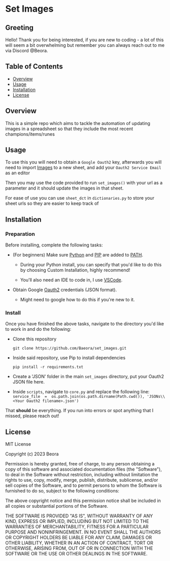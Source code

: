 
# Set Images

## Greeting
Hello! Thank you for being interested, if you are new to coding - a lot of this will seem a bit overwhelming but remember you can always reach out to me via Discord @Beora.

## Table of Contents
- [Overview](#overview)
- [Usage](#usage)
- [Installation](#installation)
- [License](#license)

## Overview
This is a simple repo which aims to tackle the automation of updating images in a spreadsheet so that they include the most recent champions/items/runes

## Usage
To use this you will need to obtain a `Google Oauth2` key, afterwards you will need to import [Images](https://docs.google.com/spreadsheets/d/1HT0XfLMEZwwFYI9DorpNt31rWUchTfRnJcN8m_6mGz4/edit?usp=sharing) to a new sheet, and add your `Oauth2 Service Email` as an editor

Then you may use the code provided to run `set_images()` with your url as a parameter and it should update the images in that sheet.

For ease of use you can use `sheet_dct` in `dictionaries.py` to store your sheet urls so they are easier to keep track of

## Installation

### Preparation
Before installing, complete the following tasks:

- (For beginners) Make sure [Python](https://www.python.org/downloads/) and [PIP](https://www.geeksforgeeks.org/how-to-install-pip-on-windows/) are added to [PATH](https://realpython.com/add-python-to-path/).

	- During your Python install, you can specify that you'd like to do this by choosing Custom Installation, highly recommend!

	- You'll also need an IDE to code in, I use [VSCode](https://code.visualstudio.com/download).

- Obtain Google [Oauth2](https://console.cloud.google.com/projectselector2/apis/credentials?supportedpurview=project) credentials (JSON format).

	- Might need to google how to do this if you're new to it.

### Install
Once you have finished the above tasks, navigate to the directory you'd like to work in and do the following:

- Clone this repository

	```git clone https://github.com/Baeora/set_images.git```

- Inside said repository, use Pip to install dependencies

	```pip install -r requirements.txt```

- Create a 'JSON' folder in the main `set_images` directory, put your Oauth2 JSON file here.

- Inside `scripts`, navigate to `core.py` and replace the following line:
`service_file  =  os.path.join(os.path.dirname(Path.cwd()), 'JSONs\\<Your Oauth2 filename>.json')`
  
That **should** be everything. If you run into errors or spot anything that I missed, please reach out!

## License
MIT License

Copyright (c) 2023 Beora

Permission is hereby granted, free of charge, to any person obtaining a copy
of this software and associated documentation files (the "Software"), to deal
in the Software without restriction, including without limitation the rights
to use, copy, modify, merge, publish, distribute, sublicense, and/or sell
copies of the Software, and to permit persons to whom the Software is
furnished to do so, subject to the following conditions:

The above copyright notice and this permission notice shall be included in all
copies or substantial portions of the Software.

THE SOFTWARE IS PROVIDED "AS IS", WITHOUT WARRANTY OF ANY KIND, EXPRESS OR
IMPLIED, INCLUDING BUT NOT LIMITED TO THE WARRANTIES OF MERCHANTABILITY,
FITNESS FOR A PARTICULAR PURPOSE AND NONINFRINGEMENT. IN NO EVENT SHALL THE
AUTHORS OR COPYRIGHT HOLDERS BE LIABLE FOR ANY CLAIM, DAMAGES OR OTHER
LIABILITY, WHETHER IN AN ACTION OF CONTRACT, TORT OR OTHERWISE, ARISING FROM,
OUT OF OR IN CONNECTION WITH THE SOFTWARE OR THE USE OR OTHER DEALINGS IN THE
SOFTWARE.